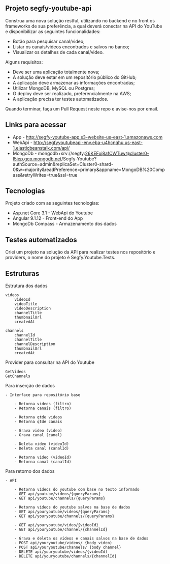 ## Projeto segfy-youtube-api

Construa uma nova solução restful, utilizando no backend e no front os frameworks de sua preferência, a qual deverá conectar na API do YouTube e disponibilizar as seguintes funcionalidades:
- Botão para pesquisar canal/video;
- Listar os canais/videos encontrados e salvos no banco;
- Visualizar os detalhes de cada canal/video.

Alguns requisitos:
- Deve ser uma aplicação totalmente nova;
- A solução deve estar em um repositório público do GitHub;
- A aplicação deve armazenar as informações encontradas;
- Utilizar MongoDB, MySQL ou Postgres;
- O deploy deve ser realizado, preferencialmente na AWS;
- A aplicação precisa ter testes automatizados.

Quando terminar, faça um Pull Request neste repo e avise-nos por email.

## Links para acessar

- App - http://segfy-youtube-app.s3-website-us-east-1.amazonaws.com
- WebApi - http://segfyyoutubeapi-env.eba-u4hcnqhu.us-east-1.elasticbeanstalk.com/api/
- MongoDb - mongodb+srv://segfy:26KEFxj8afCWTuw@cluster0-l5iep.gcp.mongodb.net/Segfy-Youtube?authSource=admin&replicaSet=Cluster0-shard-0&w=majority&readPreference=primary&appname=MongoDB%20Compass&retryWrites=true&ssl=true

## Tecnologias

Projeto criado com as seguintes tecnologias:

- Asp.net Core 3.1 - WebApi do Youtube
- Angular 9.1.12 - Front-end do App
- MongoDb Compass - Armazenamento dos dados


## Testes automatizados

Criei um projeto na solução da API para realizar testes nos repositório e providers, o nome do projeto é Segfy.Youtube.Tests.

## Estruturas

Estrutura dos dados
		
	videos
		videoId
		videoTitle
		videoDescription
		channelTitle
		thumbnailUrl
		createdAt
		
	channels
		channelId
		channelTitle
		channelDescription
		thumbnailUrl
		createdAt

Provider para consultar na API do Youtube

	GetVideos 
	GetChannels

Para inserção de dados

	- Interface para repositório base
	
		- Retorna videos (filtro)
		- Retorna canais (filtro)
		
		- Retorna qtde videos
		- Retorna qtde canais		
		
		- Grava video (video)
		- Grava canal (canal)
		
		- Deleta video (videoId)
		- Deleta canal (canalId)
		
		- Retorna video (videoId)
		- Retorna canal (canalId)
				

Para retorno dos dados

	- API
	
		- Retorna vídeos do youtube com base no texto informado		
		- GET api/youtube/videos/{queryParams}
		- GET api/youtube/channels/{queryParams}
				
		- Retorna vídeos do youtube salvos na base de dados
		- GET api/youryoutube/videos/{queryParams}
		- GET api/youryoutube/channels/{queryParams}
		
		- GET api/youryoutube/video/{videoId}
		- GET api/youryoutube/channel/{channelId}		
		
		- Grava e deleta os vídeos e canais salvos na base de dados
		- POST api/youryoutube/videos/ {body video)
		- POST api/youryoutube/channels/ {body channel}		
		- DELETE api/youryoutube/videos/{videoId)
		- DELETE api/youryoutube/channels/{channelId}